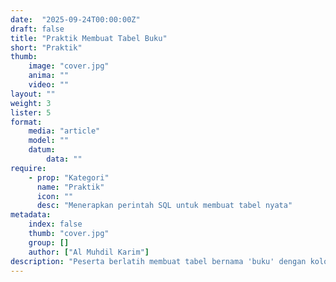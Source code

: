 ```yaml
---
date:  "2025-09-24T00:00:00Z"
draft: false
title: "Praktik Membuat Tabel Buku"
short: "Praktik"
thumb:
    image: "cover.jpg"
    anima: ""
    video: ""
layout: ""
weight: 3
lister: 5
format:
    media: "article"
    model: ""
    datum:
        data: ""
require:
    - prop: "Kategori"
      name: "Praktik"
      icon: ""
      desc: "Menerapkan perintah SQL untuk membuat tabel nyata"
metadata:
    index: false
    thumb: "cover.jpg"
    group: []
    author: ["Al Muhdil Karim"]
description: "Peserta berlatih membuat tabel bernama 'buku' dengan kolom judul, penulis, dan tahun terbit. Modul ini membantu memahami praktik nyata dari teori tabel."
---
```

